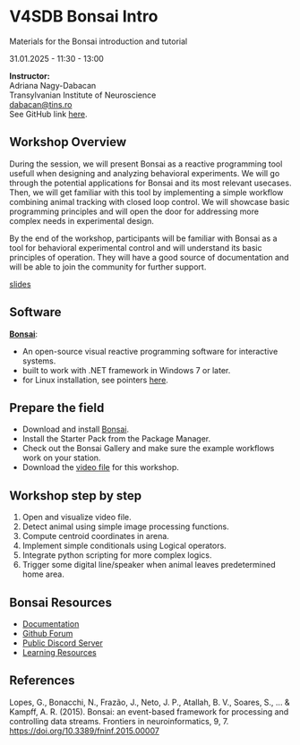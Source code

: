 # V4SDB Bonsai Intro

Materials for the Bonsai introduction and tutorial 

31.01.2025 - 11:30 - 13:00

**Instructor:**<br>
Adriana Nagy-Dabacan<br>
Transylvanian Institute of Neuroscience<br>
dabacan@tins.ro<br>
See GitHub link [here](https://github.com/dabacana/V4SDB_Bonsai_Intro).

## Workshop Overview

During the session, we will present Bonsai as a reactive programming tool usefull when designing and analyzing behavioral experiments. We will go through the potential applications for Bonsai and its most relevant usecases. 
Then, we will get familiar with this tool by implementing a simple workflow combining animal tracking with closed loop control. We will showcase basic programming principles and will open the door for addressing more complex needs in experimental design.

By the end of the workshop, participants will be familiar with Bonsai as a tool for behavioral experimental control and will understand its basic principles of operation. They will have a good source of documentation and will be able to join the community for further support. 

[slides](https://github.com/dabacana/V4SDB_Bonsai_Intro/blob/main/Bonsai%20Behavior.pptx)

## Software
[**Bonsai**](https://bonsai-rx.org/docs/articles/installation.html): <br>
-  An open-source visual reactive programming software for interactive systems.
-  built to work with .NET framework in Windows 7 or later.
-  for Linux installation, see pointers [here](https://github.com/orgs/bonsai-rx/discussions/1101).

## Prepare the field

- Download and install [Bonsai](https://bonsai-rx.org/docs/articles/installation.html).
- Install the Starter Pack from the Package Manager.
- Check out the Bonsai Gallery and make sure the example workflows work on your station.
- Download the [video file](https://github.com/dabacana/V4SDB_Bonsai_Intro/blob/main/mouse_arena.avi) for this workshop. 

## Workshop step by step

1. Open and visualize video file.
2. Detect animal using simple image processing functions.
3. Compute centroid coordinates in arena.
4. Implement simple conditionals using Logical operators.
5. Integrate python scripting for more complex logics.
6. Trigger some digital line/speaker when animal leaves predetermined home area.

## Bonsai Resources

- [Documentation](https://bonsai-rx.org/docs/)
- [Github Forum](https://github.com/orgs/bonsai-rx/discussions)
- [Public Discord Server](https://discord.com/invite/QcthRPuZnr)
- [Learning Resources](https://bonsai-rx.org/learn/)
  
## References
Lopes, G., Bonacchi, N., Frazão, J., Neto, J. P., Atallah, B. V., Soares, S., ... & Kampff, A. R. (2015). Bonsai: an event-based framework for processing and controlling data streams. Frontiers in neuroinformatics, 9, 7.  https://doi.org/10.3389/fninf.2015.00007
